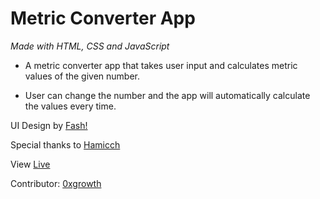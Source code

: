 # Metric Converter App

_Made with HTML, CSS and JavaScript_

- A metric converter app that takes user input and calculates metric values of the given number.

- User can change the number and the app will automatically calculate the values every time.

UI Design by [Fash!](https://twitter.com/heyFaash)

Special thanks to [Hamicch](https://twitter.com/hamicch)

View [Live](https://reine-metric-converter.netlify.app/)

Contributor: [0xgrowth](https://www.github.com/0xgrowth)
